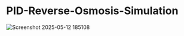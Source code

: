 # PID-Reverse-Osmosis-Simulation
![Screenshot 2025-05-12 185108](https://github.com/user-attachments/assets/0a9200f1-6beb-459d-9c2e-95f178bbac63)
